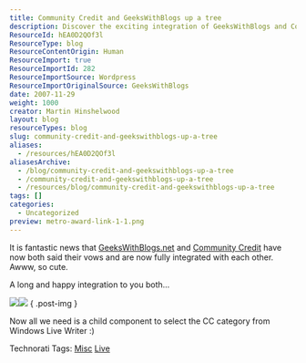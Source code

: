 ```yaml
---
title: Community Credit and GeeksWithBlogs up a tree
description: Discover the exciting integration of GeeksWithBlogs and Community Credit! Celebrate this union and explore the benefits for the blogging community.
ResourceId: hEA0D2QOf3l
ResourceType: blog
ResourceContentOrigin: Human
ResourceImport: true
ResourceImportId: 282
ResourceImportSource: Wordpress
ResourceImportOriginalSource: GeeksWithBlogs
date: 2007-11-29
weight: 1000
creator: Martin Hinshelwood
layout: blog
resourceTypes: blog
slug: community-credit-and-geekswithblogs-up-a-tree
aliases:
  - /resources/hEA0D2QOf3l
aliasesArchive:
  - /blog/community-credit-and-geekswithblogs-up-a-tree
  - /community-credit-and-geekswithblogs-up-a-tree
  - /resources/blog/community-credit-and-geekswithblogs-up-a-tree
tags: []
categories:
  - Uncategorized
preview: metro-award-link-1-1.png
---
```


It is fantastic news that [GeeksWithBlogs.net](http://geekswithblogs.net/jjulian/archive/2007/11/28/117209.aspx) and [Community Credit](http://www.community-credit.com/cs/blogs/community_credit_news/archive/2007/11/29/GeeksWithBlogs-is-now-Integrated-with-Community-Credit-_2D00_-Woo-Hoo_210021002100_.aspx?CommentPosted=true#commentmessage) have now both said their vows and are now fully integrated with each other. Awww, so cute.

A long and happy integration to you both...

![](images/Geekswithblogs_v3_07.jpg)[![](images/logosmall5.gif)](http://www.community-credit.com/default.aspx)
{ .post-img }

Now all we need is a child component to select the CC category from Windows Live Writer :)

Technorati Tags: [Misc](http://technorati.com/tags/Misc) [Live](http://technorati.com/tags/Live)

